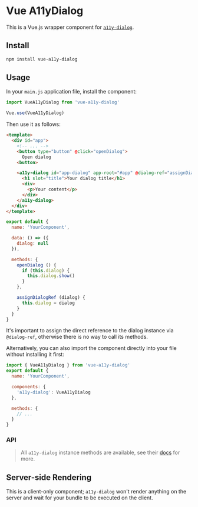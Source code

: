 # Vue A11yDialog

This is a Vue.js wrapper component for [`a11y-dialog`](https://github.com/edenspiekermann/a11y-dialog).

## Install

```bash
npm install vue-a11y-dialog
```

## Usage

In your `main.js` application file, install the component:

```js
import VueA11yDialog from 'vue-a11y-dialog'

Vue.use(VueA11yDialog)
```

Then use it as follows:

```html
<template>
  <div id="app">
    <!-- ... -->
    <button type="button" @click="openDialog">
      Open dialog
    <button>

    <a11y-dialog id="app-dialog" app-root="#app" @dialog-ref="assignDialogRef">
      <h1 slot="title">Your dialog title</h1>
      <div>
        <p>Your content</p>
      </div>
    </a11y-dialog>
  </div>
</template>
```
```js
export default {
  name: 'YourComponent',

  data: () => ({
    dialog: null
  }),

  methods: {
    openDialog () {
      if (this.dialog) {
        this.dialog.show()
      }
    },

    assignDialogRef (dialog) {
      this.dialog = dialog
    }
  }
}
```

It's important to assign the direct reference to the dialog instance via `@dialog-ref`, otherwise there is no way to call its methods.

Alternatively, you can also import the component directly into your file without installing it first:

```js
import { VueA11yDialog } from 'vue-a11y-dialog'
export default {
  name: 'YourComponent',

  components: {
    'a11y-dialog': VueA11yDialog
  },

  methods: {
    // ...
  }
}
```

### API

> All `a11y-dialog` instance methods are available, see their [docs](https://github.com/edenspiekermann/a11y-dialog#js-api) for more.

## Server-side Rendering

This is a client-only component; `a11y-dialog` won't render anything on the server and wait for your bundle to be executed on the client.
